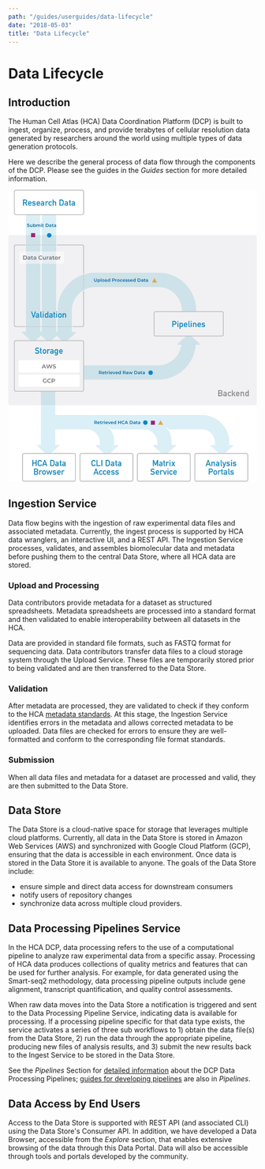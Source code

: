 ```yaml
---
path: "/guides/userguides/data-lifecycle"
date: "2018-05-03"
title: "Data Lifecycle"
---
```


# Data Lifecycle

## Introduction

The Human Cell Atlas (HCA) Data Coordination Platform (DCP) is built to ingest, organize, process, and provide terabytes of cellular resolution data generated by researchers around the world using multiple types of data generation protocols.

Here we describe the general process of data flow through the components of the DCP. Please see the guides in the *Guides* section for more detailed information.

![Data Lifecycle](./_images/data-lifecycle-diagram.jpg)

## Ingestion Service

Data flow begins with the ingestion of raw experimental data files and associated metadata. Currently, the ingest process is supported by HCA data wranglers, an interactive UI, and a REST API. The Ingestion Service processes, validates, and assembles biomolecular data and metadata before pushing them to the central Data Store, where all HCA data are stored. 

### Upload and Processing

Data contributors provide metadata for a dataset as structured spreadsheets. Metadata spreadsheets are processed into a standard format and then validated to enable interoperability between all datasets in the HCA.

Data are provided in standard file formats, such as FASTQ format for sequencing data. Data contributors transfer data files to a cloud storage system through the Upload Service. These files are temporarily stored prior to being validated and are then transferred to the Data Store.

### Validation

After metadata are processed, they are validated to check if they conform to the HCA [metadata standards](/metadata/structure). At this stage, the Ingestion Service identifies errors in the metadata and allows corrected metadata to be uploaded. Data files are checked for errors to ensure they are well-formatted and conform to the corresponding file format standards.

### Submission

When all data files and metadata for a dataset are processed and valid, they are then submitted to the Data Store.

## Data Store

The Data Store is a cloud-native space for storage that leverages multiple cloud platforms. Currently, all data in the Data Store is stored in Amazon Web Services (AWS) and synchronized with Google Cloud Platform (GCP), ensuring that the data is accessible in each environment. Once data is stored in the Data Store it is available to anyone. The goals of the Data Store include:

* ensure simple and direct data access for downstream consumers
* notify users of repository changes
* synchronize data across multiple cloud providers.

## Data Processing Pipelines Service

In the HCA DCP, data processing refers to the use of a computational pipeline to analyze raw experimental data from a specific assay. Processing of HCA data produces collections of quality metrics and features that can be used for further analysis. For example, for data generated using the Smart-seq2 methodology, data processing pipeline outputs include gene alignment, transcript quantification, and quality control assessments.

When raw data moves into the Data Store a notification is triggered and sent to the Data Processing Pipeline Service, indicating data is available for processing. If a processing pipeline specific for that data type exists, the service activates a series of three sub workflows to 1) obtain the data file(s) from the Data Store, 2) run the data through the appropriate pipeline, producing new files of analysis results, and 3) submit the new results back to the Ingest Service to be stored in the Data Store.

See the *Pipelines* Section for [detailed information](/pipelines) about the DCP Data Processing Pipelines; [guides for developing pipelines](/pipelines/pipeline-development/processing-pipelines/pipeline-processing-development-guides) are also in *Pipelines*.

## Data Access by End Users
Access to the Data Store is supported with REST API (and associated CLI) using the Data Store's Consumer API. In addition, we have developed a Data Browser, accessible from the *Explore* section, that enables extensive browsing of the data through this Data Portal. Data will also be accessible through tools and portals developed by the community.


